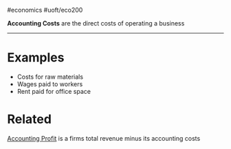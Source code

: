 #economics #uoft/eco200 

**Accounting Costs** are the direct costs of operating a business

---
# Examples
- Costs for raw materials
- Wages paid to workers
- Rent paid for office space

# Related
[Accounting Profit](Accounting%20Profit.md) is a firms total revenue minus its accounting costs